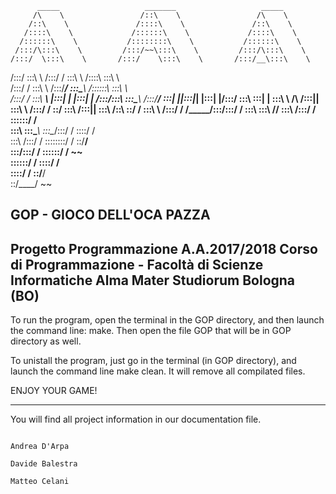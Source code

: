 
          _____                   _______                   _____          
         /\    \                 /::\    \                 /\    \         
        /::\    \               /::::\    \               /::\    \        
       /::::\    \             /::::::\    \             /::::\    \       
      /::::::\    \           /::::::::\    \           /::::::\    \      
     /:::/\:::\    \         /:::/~~\:::\    \         /:::/\:::\    \     
    /:::/  \:::\    \       /:::/    \:::\    \       /:::/__\:::\    \    
   /:::/    \:::\    \     /:::/    / \:::\    \     /::::\   \:::\    \   
  /:::/    / \:::\    \   /:::/____/   \:::\____\   /::::::\   \:::\    \  
 /:::/    /   \:::\ ___\ |:::|    |     |:::|    | /:::/\:::\   \:::\____\ 
/:::/____/  ___\:::|    ||:::|____|     |:::|    |/:::/  \:::\   \:::|    |
\:::\    \ /\  /:::|____| \:::\    \   /:::/    / \::/    \:::\  /:::|____|
 \:::\    /::\ \::/    /   \:::\    \ /:::/    /   \/_____/\:::\/:::/    / 
  \:::\   \:::\ \/____/     \:::\    /:::/    /             \::::::/    /  
   \:::\   \:::\____\        \:::\__/:::/    /               \::::/    /   
    \:::\  /:::/    /         \::::::::/    /                 \::/____/    
     \:::\/:::/    /           \::::::/    /                   ~~          
      \::::::/    /             \::::/    /                                
       \::::/    /               \::/____/                                 
        \::/____/                 ~~                                       
                                                                           
                                                                           

GOP - GIOCO DELL'OCA PAZZA
------------------------------------------------------------------------------------------------------------------------------
Progetto Programmazione A.A.2017/2018
Corso di Programmazione - Facoltà di Scienze Informatiche
Alma Mater Studiorum
Bologna (BO)
-----------------------------------------------------------------------------------------------------------------------------

To run the program, open the terminal in the GOP directory, and then launch the command line: make.
Then open the file GOP that will be in GOP directory as well.

To unistall the program, just go in the terminal (in GOP directory), and launch the command line make clean.
It will remove all compilated files.

ENJOY YOUR GAME!

------------------------------------------------------------------------------------------------------------------------------
You will find all project information in our documentation file.

                                                                                           Andrea D'Arpa
                                                                                           Davide Balestra
                                                                                           Matteo Celani
                                                                                                    
                                                                                                   
                                                                                                  
